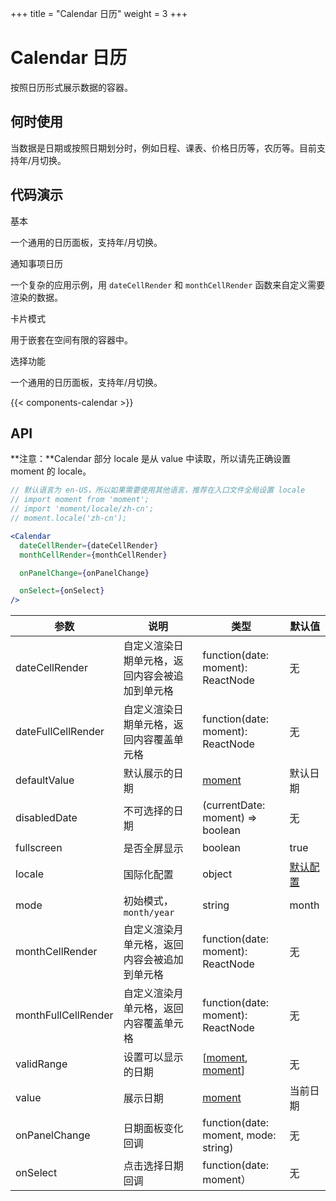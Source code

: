 +++
title = "Calendar 日历"
weight = 3
+++

# Calendar 日历

按照日历形式展示数据的容器。

## 何时使用

当数据是日期或按照日期划分时，例如日程、课表、价格日历等，农历等。目前支持年/月切换。

## 代码演示

<div class="c7n-row">
    <div class="c7n-row-12">
        <section class="code-box">
            <section class="code-box-demo"><div id="calendar-demo-basic"></div></section>
            <section class="code-box-meta">
                <div class="code-box-title"><a>基本</a></div>
                <div>
                    <p>一个通用的日历面板，支持年/月切换。</p>
                </div>
            </section>
        </section>
        <section class="code-box">
            <section class="code-box-demo"><div id="calendar-demo-notice"></div></section>
            <section class="code-box-meta">
                <div class="code-box-title"><a>通知事项日历</a></div>
                <div>
                    <p>一个复杂的应用示例，用 <code>dateCellRender</code> 和 <code>monthCellRender</code> 函数来自定义需要渲染的数据。</p>
                </div>
            </section>
        </section>
        <section class="code-box">
            <section class="code-box-demo"><div id="calendar-demo-card"></div></section>
            <section class="code-box-meta">
                <div class="code-box-title"><a>卡片模式</a></div>
                <div>
                    <p>用于嵌套在空间有限的容器中。</p>
                </div>
            </section>
        </section>
        <section class="code-box">
            <section class="code-box-demo"><div id="calendar-demo-select"></div></section>
            <section class="code-box-meta">
                <div class="code-box-title"><a>选择功能</a></div>
                <div>
                    <p>一个通用的日历面板，支持年/月切换。</p>
                </div>
            </section>
        </section>
    </div>
</div>

{{< components-calendar >}}

## API

**注意：**Calendar 部分 locale 是从 value 中读取，所以请先正确设置 moment 的 locale。

```jsx
// 默认语言为 en-US，所以如果需要使用其他语言，推荐在入口文件全局设置 locale
// import moment from 'moment';
// import 'moment/locale/zh-cn';
// moment.locale('zh-cn');

<Calendar
  dateCellRender={dateCellRender}
  monthCellRender={monthCellRender}

  onPanelChange={onPanelChange}

  onSelect={onSelect}
/>
```

| 参数 | 说明 | 类型 | 默认值 |
| --- | --- | --- | --- |
| dateCellRender | 自定义渲染日期单元格，返回内容会被追加到单元格 | function(date: moment): ReactNode | 无 |
| dateFullCellRender | 自定义渲染日期单元格，返回内容覆盖单元格 | function(date: moment): ReactNode | 无 |
| defaultValue | 默认展示的日期 | [moment](http://momentjs.com/) | 默认日期 |
| disabledDate | 不可选择的日期 | (currentDate: moment) => boolean | 无 |
| fullscreen | 是否全屏显示 | boolean | true |
| locale | 国际化配置 | object | [默认配置](https://github.com/ant-design/ant-design/blob/master/components/date-picker/locale/example.json) |
| mode | 初始模式，`month/year` | string | month |
| monthCellRender | 自定义渲染月单元格，返回内容会被追加到单元格 | function(date: moment): ReactNode | 无 |
| monthFullCellRender | 自定义渲染月单元格，返回内容覆盖单元格 | function(date: moment): ReactNode | 无 |
| validRange | 设置可以显示的日期 | \[[moment](http://momentjs.com/), [moment](http://momentjs.com/)] | 无 |
| value | 展示日期 | [moment](http://momentjs.com/) | 当前日期 |
| onPanelChange | 日期面板变化回调 | function(date: moment, mode: string) | 无 |
| onSelect | 点击选择日期回调 | function(date: moment） | 无 |
